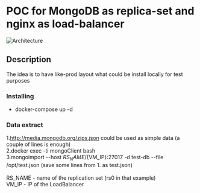 # POC for MongoDB as replica-set and nginx as load-balancer 

![Architecture](https://docs.mongodb.com/manual/_images/replica-set-primary-with-two-secondaries.bakedsvg.svg)

## Description

The idea is to have like-prod layout what could be install locally for test purposes 


### Installing

* docker-compose up -d

### Data extract 

1.http://media.mongodb.org/zips.json could be used as simple data (a couple of lines is enough)<br/> 
2.docker exec -ti mongoClient bash<br/>
3.mongoimport --host ${RS_NAME}/${VM_IP}:27017 -d test-db --file /opt/test.json (save some lines from 1. as test.json)<br/>
<br/>
RS_NAME - name of the replication set (rs0 in that example)<br/>
VM_IP - IP of the LoadBalancer<br/>
